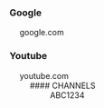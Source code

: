### Google
&emsp; google.com

### Youtube
&emsp; youtube.com <br/>
&emsp; &emsp; #### CHANNELS <br/>
&emsp; &emsp; &emsp; &emsp; ABC1234
